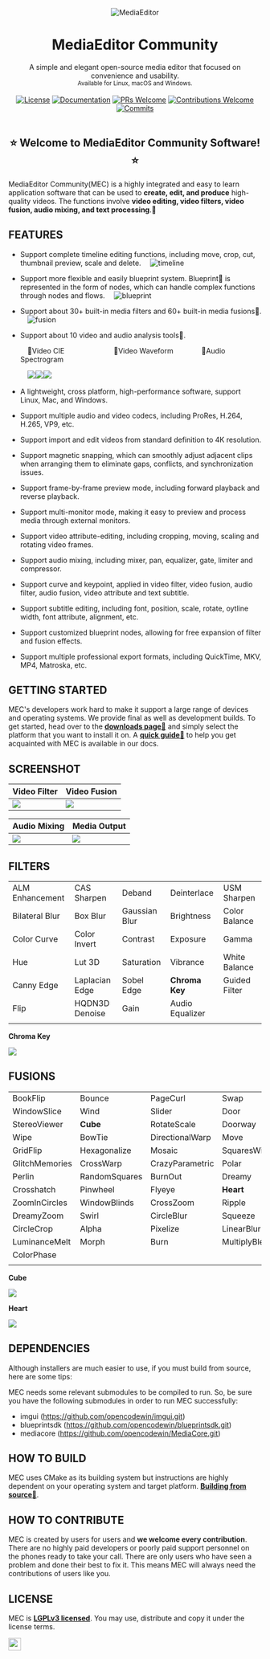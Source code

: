 <p align="center" ><img src="docs/assets/multi_viewpoint.gif" alt="MediaEditor"></p>

<h1 align="center">MediaEditor Community</h1>

<div align="center">
  A simple and elegant open-source media editor that focused on convenience and usability.<br>
  <sub>Available for Linux, macOS and Windows.</sub>
</div>
<br>

<div align="center">
  <a href="LICENSE"><img alt="License" src="docs/assets/license.svg"></a>
  <a href="https://github.com/opencodewin/MediaEditor/wiki"><img alt="Documentation" src="docs/assets/code-doc.svg"></a>
  <a href="https://github.com/opencodewin/MediaEditor/pulls"><img alt="PRs Welcome" src="docs/assets/prs.svg"></a>
  <a href="#HOW-TO-CONTRIBUTE"><img alt="Contributions Welcome" src="docs/assets/contribute.svg"></a>
  <a href="https://github.com/opencodewin/MediaEditor/commits/master"><img alt="Commits" src="docs/assets/latest.svg"></a>
</div>

<br>

<h2 align="center">⭐️ Welcome to MediaEditor Community Software! ⭐️</h2>

MediaEditor Community(MEC) is a highly integrated and easy to learn application software that can be used to **create, edit, and produce** high-quality videos. The functions involve **video editing, video filters, video fusion, audio mixing, and text processing**.🌼

## FEATURES
* Support complete timeline editing functions, including move, crop, cut, thumbnail preview, scale and delete.
  &emsp;<img src="docs/assets/timeline.png" alt="timeline">
* Support more flexible and easily blueprint system. Blueprint💫 is represented in the form of nodes, which can handle complex functions through nodes and flows.
  &emsp;<img src="docs/assets/blueprint.gif" alt="blueprint">
* Support about 30+ built-in media filters and 60+ built-in media fusions🤖.
  &emsp;<img src="docs/assets/fusion.gif" alt="fusion">
* Support about 10 video and audio analysis tools🍂.

  &emsp;🍂Video CIE&emsp;&emsp;&emsp;&emsp;&emsp;&emsp;&emsp;🍂Video Waveform&emsp;&emsp;&emsp;&emsp;🍂Audio Spectrogram

  &emsp;<img src="docs/assets/cie.gif" /><img src="docs/assets/waveform.gif" /><img src="docs/assets/spec.gif" />

* A lightweight, cross platform, high-performance software, support Linux, Mac, and Windows.
* Support multiple audio and video codecs, including ProRes, H.264, H.265, VP9, etc.
* Support import and edit videos from standard definition to 4K resolution.
* Support magnetic snapping, which can smoothly adjust adjacent clips when arranging them to eliminate gaps, conflicts, and synchronization issues.
* Support frame-by-frame preview mode, including forward playback and reverse playback.
* Support multi-monitor mode, making it easy to preview and process media through external monitors.
* Support video attribute-editing, including cropping, moving, scaling and rotating video frames.
* Support audio mixing, including mixer, pan, equalizer, gate, limiter and compressor.
* Support curve and keypoint, applied in video filter, video fusion, audio filter, audio fusion, video attribute and text subtitle.
* Support subtitle editing, including font, position, scale, rotate, oytline width, font attribute, alignment, etc.
* Support customized blueprint nodes, allowing for free expansion of filter and fusion effects.
* Support multiple professional export formats, including QuickTime, MKV, MP4, Matroska, etc.

## GETTING STARTED
MEC's developers work hard to make it support a large range of devices and operating systems. We provide final as well as development builds. To get started, head over to the **[downloads page💠](https://github.com/opencodewin/MediaEditor/releases)** and simply select the platform that you want to install it on. A **[quick guide📝](docs/dev/Quick-Start.md)** to help you get acquainted with MEC is available in our docs.

## SCREENSHOT
|<div>Video Filter</div>|<div>Video Fusion</div>|
|---|---|
|<img src="docs/assets/video-filter.png" />|<img src="docs/assets/video-fusion.png" />|

|<div>Audio Mixing</div>|<div>Media Output</div>|
|---|---|
|<img src="docs/assets/audio-mixing.png" />|<img src="docs/assets/media-output.png" />|

## FILTERS
| | | | | |
|-----------------|----------------|:--------------|:----------------|:--------------|
| ALM Enhancement | CAS Sharpen    | Deband        | Deinterlace     | USM Sharpen   |
| Bilateral Blur  | Box Blur       | Gaussian Blur | Brightness      | Color Balance |
| Color Curve     | Color Invert   | Contrast      | Exposure        | Gamma         |
| Hue             | Lut 3D         | Saturation    | Vibrance        | White Balance |
| Canny Edge      | Laplacian Edge | Sobel Edge    | **Chroma Key**      | Guided Filter |
| Flip            | HQDN3D Denoise | Gain          | Audio Equalizer |               |
| | | | | |

**Chroma Key**

<img src="docs/assets/f1.jpeg" />

## FUSIONS
| | | | | |
|-----------------|----------------|:--------------|:----------------|:--------------|
| BookFlip       | Bounce        | PageCurl        | Swap          | DoomScreen     |
| WindowSlice    | Wind          | Slider          | Door          | Rolls          |
| StereoViewer   | **Cube**          | RotateScale     | Doorway       | SimpleZoom     |
| Wipe           | BowTie        | DirectionalWarp | Move          | Radial         |
| GridFlip       | Hexagonalize  | Mosaic          | SquaresWire   | KaleidoScope   |
| GlitchMemories | CrossWarp     | CrazyParametric | Polar         | ButterflyWave  |
| Perlin         | RandomSquares | BurnOut         | Dreamy        | WaterDrop      |
| Crosshatch     | Pinwheel      | Flyeye          | **Heart**         | GlitchDisplace |
| ZoomInCircles  | WindowBlinds  | CrossZoom       | Ripple        | PolkaDots      |
| DreamyZoom     | Swirl         | CircleBlur      | Squeeze       | CannabisLeaf   |
| CircleCrop     | Alpha         | Pixelize        | LinearBlur    | Fade           |
| LuminanceMelt  | Morph         | Burn            | MultiplyBlend | ColorDistance  |
| ColorPhase     |               |                 |               |                |
| | | | | |

**Cube**

<img src="docs/assets/fs1.jpeg" />

**Heart**

<img src="docs/assets/fs2.jpeg" />

## DEPENDENCIES
Although installers are much easier to use, if you must build from 
source, here are some tips: 

MEC needs some relevant submodules to be compiled to run. So, 
be sure you have the following submodules in order to run MEC successfully: 

*  imgui (https://github.com/opencodewin/imgui.git)
*  blueprintsdk (https://github.com/opencodewin/blueprintsdk.git)
*  mediacore (https://github.com/opencodewin/MediaCore.git)

## HOW TO BUILD
MEC uses CMake as its building system but instructions are highly dependent on your operating system and target platform. **[Building from source🐙](docs/dev/How-to-Built.md)**.

## HOW TO CONTRIBUTE
MEC is created by users for users and **we welcome every contribution**. There are no highly paid developers or poorly paid support personnel on the phones ready to take your call. There are only users who have seen a problem and done their best to fix it. This means MEC will always need the contributions of users like you.

## LICENSE
MEC is **[LGPLv3 licensed](LICENSE)**. You may use, distribute and copy it under the license terms.

<a href="https://github.com/opencodewin/MediaEditor/graphs/contributors"><img src="docs/assets/built-by-developers.svg" height="25"></a>
